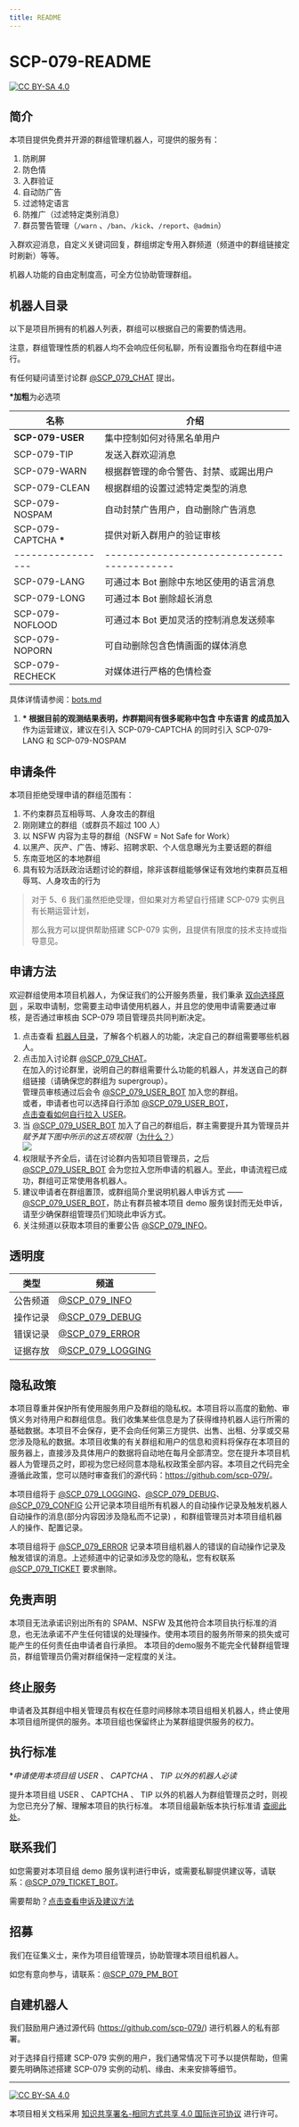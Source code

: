 ```yaml
---
title: README
---
```


<link rel="stylesheet" href="/css/chinese.css">

# SCP-079-README

[![CC BY-SA 4.0][cc-by-sa-shield]][cc-by-sa]

## 简介

本项目提供免费并开源的群组管理机器人，可提供的服务有：

1. 防刷屏
2. 防色情
3. 入群验证
4. 自动防广告
5. 过滤特定语言
6. 防推广（过滤特定类别消息）
7. 群员警告管理（`/warn` 、`/ban`、`/kick`、`/report`、`@admin`）

入群欢迎消息，自定义关键词回复，群组绑定专用入群频道（频道中的群组链接定时刷新）等等。

机器人功能的自由定制度高，可全方位协助管理群组。

## 机器人目录

以下是项目所拥有的机器人列表，群组可以根据自己的需要酌情选用。

注意，群组管理性质的机器人均不会响应任何私聊，所有设置指令均在群组中进行。

有任何疑问请至讨论群 [@SCP_079_CHAT](https://t.me/SCP_079_CHAT) 提出。

**\*加粗**为必选项

| 名称              | 介绍                                        |
| ----------------- | ------------------------------------------- |
| **SCP-079-USER**  | 集中控制如何对待黑名单用户                  |
| SCP-079-TIP       | 发送入群欢迎消息                            |
| SCP-079-WARN      | 根据群管理的命令警告、封禁、或踢出用户      |
| SCP-079-CLEAN     | 根据群组的设置过滤特定类型的消息            |
| SCP-079-NOSPAM    | 自动封禁广告用户，自动删除广告消息          |
| SCP-079-CAPTCHA **\***  | 提供对新入群用户的验证审核                  |
| ----------------- | ------------------------------------------- |
| SCP-079-LANG      | 可通过本 Bot 删除中东地区使用的语言消息     |
| SCP-079-LONG      | 可通过本 Bot 删除超长消息                   |
| SCP-079-NOFLOOD   | 可通过本 Bot 更加灵活的控制消息发送频率     |
| SCP-079-NOPORN    | 可自动删除包含色情画面的媒体消息            |
| SCP-079-RECHECK   | 对媒体进行严格的色情检查                    |

具体详情请参阅：[bots.md](bots.md)

1. **\* 根据目前的观测结果表明，炸群期间有很多昵称中包含 中东语言 的成员加入**
<br>作为运营建议，建议在引入 SCP-079-CAPTCHA 的同时引入 SCP-079-LANG 和 SCP-079-NOSPAM

## 申请条件

本项目拒绝受理申请的群组范围有：

1. 不约束群员互相辱骂、人身攻击的群组
2. 刚刚建立的群组（或群员不超过 100 人）
3. 以 NSFW 内容为主导的群组（NSFW = Not Safe for Work）
4. 以黑产、灰产、广告、博彩、招聘求职、个人信息曝光为主要话题的群组
5. 东南亚地区的本地群组
6. 具有较为活跃政治话题讨论的群组，除非该群组能够保证有效地约束群员互相辱骂、人身攻击的行为

> 对于 5、6 我们虽然拒绝受理，但如果对方希望自行搭建 SCP-079 实例且有长期运营计划，
>
> 那么我方可以提供帮助搭建 SCP-079 实例，且提供有限度的技术支持或指导意见。

## 申请方法

欢迎群组使用本项目机器人，为保证我们的公开服务质量，我们秉承 [双向选择原则](https://scp-079.org/principles-zh/) ，采取申请制，您需要主动申请使用机器人，并且您的使用申请需要通过审核，是否通过审核由 SCP-079 项目管理员共同判断决定。

1. 点击查看 [机器人目录](#机器人目录)，了解各个机器人的功能，决定自己的群组需要哪些机器人。
2. 点击加入讨论群 [@SCP_079_CHAT](https://t.me/SCP_079_CHAT)。
<br>在加入的讨论群里，说明自己的群组需要什么功能的机器人，并发送自己的群组链接（请确保您的群组为 supergroup）。
<br>管理员审核通过后会令 [@SCP_079_USER_BOT](https://t.me/SCP_079_USER_BOT) 加入您的群组。
<br>或者，申请者也可以选择自行添加 [@SCP_079_USER_BOT](https://t.me/SCP_079_USER_BOT)，
<br>[点击查看如何自行拉入 USER](https://telegra.ph/SCP-079-USER-JOIN-12-04)。
3. 当 [@SCP_079_USER_BOT](https://t.me/SCP_079_USER_BOT) 加入了自己的群组后，群主需要提升其为管理员并*赋予其下图中所示的这五项权限*（[为什么？](https://telegra.ph/SCP-079-USER-12-04#%E9%97%AE%E4%B8%8E%E7%AD%94)）
<br>![](/images/user-settings.jpg)
4. 权限赋予齐全后，请在讨论群内告知项目管理员，之后 [@SCP_079_USER_BOT](https://t.me/SCP_079_USER_BOT) 会为您拉入您所申请的机器人。至此，申请流程已成功，群组可正常使用各机器人。
5. 建议申请者在群组置顶，或群组简介里说明机器人申诉方式 —— [@SCP_079_USER_BOT](https://t.me/SCP_079_USER_BOT)，防止有群员被本项目 demo 服务误封而无处申诉，请至少确保群组管理员们知晓此申诉方式。
6. 关注频道以获取本项目的重要公告 [@SCP_079_INFO](https://t.me/SCP_079_INFO)。

## 透明度

| 类型     | 频道                                             |
| -------- | ------------------------------------------------ |
| 公告频道 | [@SCP_079_INFO](https://t.me/SCP_079_INFO)       |
| 操作记录 | [@SCP_079_DEBUG](https://t.me/SCP_079_DEBUG)     |
| 错误记录 | [@SCP_079_ERROR](https://t.me/SCP_079_ERROR)     |
| 证据存放 | [@SCP_079_LOGGING](https://t.me/SCP_079_LOGGING) |

## 隐私政策

本项目尊重并保护所有使用服务用户及群组的隐私权。本项目将以高度的勤勉、审慎义务对待用户和群组信息。我们收集某些信息是为了获得维持机器人运行所需的基础数据。本项目不会保存，更不会向任何第三方提供、出售、出租、分享或交易您涉及隐私的数据。本项目收集的有关群组和用户的信息和资料将保存在本项目的服务器上，直接涉及具体用户的数据将自动地在每月全部清空。您在提升本项目机器人为管理员之时，即视为您已经同意本隐私权政策全部内容。本项目之代码完全遵循此政策，您可以随时审查我们的源代码：<https://github.com/scp-079/>。

本项目组将于 [@SCP_079_LOGGING](https://t.me/SCP_079_LOGGING)、[@SCP_079_DEBUG](https://t.me/SCP_079_DEBUG)、[@SCP_079_CONFIG](https://t.me/SCP_079_CONFIG) 公开记录本项目组所有机器人的自动操作记录及触发机器人自动操作的消息(部分内容因涉及隐私而不记录) ，和群组管理员对本项目组机器人的操作、配置记录。

本项目组将于 [@SCP_079_ERROR](https://t.me/SCP_079_ERROR) 记录本项目组机器人的错误的自动操作记录及触发错误的消息。上述频道中的记录如涉及您的隐私，您有权联系 [@SCP_079_TICKET](https://t.me/SCP_079_TICKET_BOT) 要求删除。

## 免责声明

本项目无法承诺识别出所有的 SPAM、NSFW 及其他符合本项目执行标准的消息，也无法承诺不产生任何错误的处理操作。使用本项目的服务所带来的损失或可能产生的任何责任由申请者自行承担。
本项目的demo服务不能完全代替群组管理员，群组管理员仍需对群组保持一定程度的关注。

## 终止服务

申请者及其群组中相关管理员有权在任意时间移除本项目组相关机器人，终止使用本项目组所提供的服务。本项目组也保留终止为某群组提供服务的权力。

## 执行标准

\**申请使用本项目组 USER 、 CAPTCHA 、 TIP 以外的机器人必读*

提升本项目组 USER 、 CAPTCHA 、 TIP 以外的机器人为群组管理员之时，则视为您已充分了解、理解本项目的执行标准。
本项目组最新版本执行标准请 [查阅此处](rule.md)。

## 联系我们

如您需要对本项目组 demo 服务误判进行申诉，或需要私聊提供建议等，请联系：[@SCP_079_TICKET_BOT](https://t.me/SCP_079_TICKET_BOT)。

需要帮助？[点击查看申诉及建议方法](https://telegra.ph/SCP-079-TICKET-12-05)

## 招募

我们在征集义士，来作为项目组管理员，协助管理本项目组机器人。

如您有意向参与，请联系：[@SCP_079_PM_BOT](https://t.me/SCP_079_PM_BOT)

## 自建机器人

我们鼓励用户通过源代码 (<https://github.com/scp-079/>) 进行机器人的私有部署。

对于选择自行搭建 SCP-079 实例的用户，我们通常情况下可予以提供帮助，但需要先明确陈述搭建 SCP-079 实例的动机、缘由、未来安排等细节。

---

[![CC BY-SA 4.0][cc-by-sa-image]][cc-by-sa]

本项目相关文档采用 [知识共享署名-相同方式共享 4.0 国际许可协议][cc-by-sa] 进行许可。

[cc-by-sa]: http://creativecommons.org/licenses/by-sa/4.0/
[cc-by-sa-image]: https://licensebuttons.net/l/by-sa/4.0/88x31.png
[cc-by-sa-shield]: https://img.shields.io/badge/License-CC%20BY--SA%204.0-lightgrey.svg
